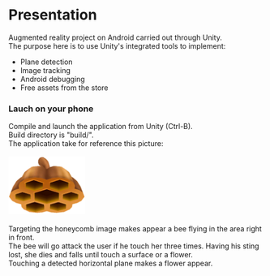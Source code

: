 # Presentation
Augmented reality project on Android carried out through Unity.  
The purpose here is to use Unity's integrated tools to implement:
- Plane detection
- Image tracking
- Android debugging
- Free assets from the store
### Lauch on your phone
Compile and launch the application from Unity (Ctrl-B).  
Build directory is "build/".  
The application take for reference this picture:
<br/><br/>
<img src="https://raw.githubusercontent.com/DryZn/Projet-RA-Android/master/Assets/amusedART/Fantasy%20Bee/Texture/CustomHive.png" width="30%">
<br/><br/>
Targeting the honeycomb image makes appear a bee flying in the area right in front.  
The bee will go attack the user if he touch her three times. Having his sting lost, she dies and falls until touch a surface or a flower.  
Touching a detected horizontal plane makes a flower appear.